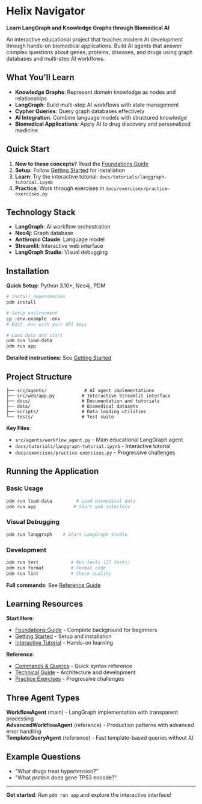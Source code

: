 # Helix Navigator

**Learn LangGraph and Knowledge Graphs through Biomedical AI**

An interactive educational project that teaches modern AI development through hands-on biomedical applications. Build AI agents that answer complex questions about genes, proteins, diseases, and drugs using graph databases and multi-step AI workflows.


## What You'll Learn

- **Knowledge Graphs**: Represent domain knowledge as nodes and relationships
- **LangGraph**: Build multi-step AI workflows with state management  
- **Cypher Queries**: Query graph databases effectively
- **AI Integration**: Combine language models with structured knowledge
- **Biomedical Applications**: Apply AI to drug discovery and personalized medicine

## Quick Start

1. **New to these concepts?** Read the [Foundations Guide](docs/foundations-and-background.md)
2. **Setup**: Follow [Getting Started](docs/getting-started.md) for installation
3. **Learn**: Try the interactive tutorial: `docs/tutorials/langgraph-tutorial.ipynb`
4. **Practice**: Work through exercises in `docs/exercises/practice-exercises.py`

## Technology Stack

- **LangGraph**: AI workflow orchestration
- **Neo4j**: Graph database
- **Anthropic Claude**: Language model
- **Streamlit**: Interactive web interface
- **LangGraph Studio**: Visual debugging

## Installation

**Quick Setup**: Python 3.10+, Neo4j, PDM

```bash
# Install dependencies
pdm install

# Setup environment
cp .env.example .env
# Edit .env with your API keys

# Load data and start
pdm run load-data
pdm run app
```

**Detailed instructions**: See [Getting Started](docs/getting-started.md)

## Project Structure

```
├── src/agents/              # AI agent implementations
├── src/web/app.py          # Interactive Streamlit interface
├── docs/                   # Documentation and tutorials
├── data/                   # Biomedical datasets
├── scripts/                # Data loading utilities
└── tests/                  # Test suite
```

**Key Files**:
- `src/agents/workflow_agent.py` - Main educational LangGraph agent
- `docs/tutorials/langgraph-tutorial.ipynb` - Interactive tutorial
- `docs/exercises/practice-exercises.py` - Progressive challenges

## Running the Application

### Basic Usage
```bash
pdm run load-data         # Load biomedical data
pdm run app              # Start web interface
```

### Visual Debugging
```bash
pdm run langgraph    # Start LangGraph Studio
```

### Development
```bash
pdm run test            # Run tests (27 tests)
pdm run format          # Format code
pdm run lint            # Check quality
```

**Full commands**: See [Reference Guide](docs/reference.md)

## Learning Resources

**Start Here**:
- [Foundations Guide](docs/foundations-and-background.md) - Complete background for beginners
- [Getting Started](docs/getting-started.md) - Setup and installation
- [Interactive Tutorial](docs/tutorials/langgraph-tutorial.ipynb) - Hands-on learning

**Reference**:
- [Commands & Queries](docs/reference.md) - Quick syntax reference
- [Technical Guide](docs/technical-guide.md) - Architecture and development
- [Practice Exercises](docs/exercises/practice-exercises.py) - Progressive challenges

## Three Agent Types

**WorkflowAgent** (main) - LangGraph implementation with transparent processing  
**AdvancedWorkflowAgent** (reference) - Production patterns with advanced error handling  
**TemplateQueryAgent** (reference) - Fast template-based queries without AI

## Example Questions

- "What drugs treat hypertension?"
- "What protein does gene TP53 encode?"

---

**Get started**: Run `pdm run app` and explore the interactive interface!

